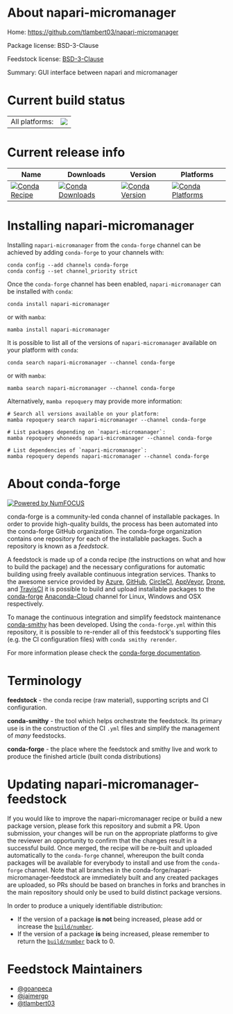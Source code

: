 About napari-micromanager
=========================

Home: https://github.com/tlambert03/napari-micromanager

Package license: BSD-3-Clause

Feedstock license: [BSD-3-Clause](https://github.com/conda-forge/napari-micromanager-feedstock/blob/main/LICENSE.txt)

Summary: GUI interface between napari and micromanager

Current build status
====================


<table><tr><td>All platforms:</td>
    <td>
      <a href="https://dev.azure.com/conda-forge/feedstock-builds/_build/latest?definitionId=15428&branchName=main">
        <img src="https://dev.azure.com/conda-forge/feedstock-builds/_apis/build/status/napari-micromanager-feedstock?branchName=main">
      </a>
    </td>
  </tr>
</table>

Current release info
====================

| Name | Downloads | Version | Platforms |
| --- | --- | --- | --- |
| [![Conda Recipe](https://img.shields.io/badge/recipe-napari--micromanager-green.svg)](https://anaconda.org/conda-forge/napari-micromanager) | [![Conda Downloads](https://img.shields.io/conda/dn/conda-forge/napari-micromanager.svg)](https://anaconda.org/conda-forge/napari-micromanager) | [![Conda Version](https://img.shields.io/conda/vn/conda-forge/napari-micromanager.svg)](https://anaconda.org/conda-forge/napari-micromanager) | [![Conda Platforms](https://img.shields.io/conda/pn/conda-forge/napari-micromanager.svg)](https://anaconda.org/conda-forge/napari-micromanager) |

Installing napari-micromanager
==============================

Installing `napari-micromanager` from the `conda-forge` channel can be achieved by adding `conda-forge` to your channels with:

```
conda config --add channels conda-forge
conda config --set channel_priority strict
```

Once the `conda-forge` channel has been enabled, `napari-micromanager` can be installed with `conda`:

```
conda install napari-micromanager
```

or with `mamba`:

```
mamba install napari-micromanager
```

It is possible to list all of the versions of `napari-micromanager` available on your platform with `conda`:

```
conda search napari-micromanager --channel conda-forge
```

or with `mamba`:

```
mamba search napari-micromanager --channel conda-forge
```

Alternatively, `mamba repoquery` may provide more information:

```
# Search all versions available on your platform:
mamba repoquery search napari-micromanager --channel conda-forge

# List packages depending on `napari-micromanager`:
mamba repoquery whoneeds napari-micromanager --channel conda-forge

# List dependencies of `napari-micromanager`:
mamba repoquery depends napari-micromanager --channel conda-forge
```


About conda-forge
=================

[![Powered by
NumFOCUS](https://img.shields.io/badge/powered%20by-NumFOCUS-orange.svg?style=flat&colorA=E1523D&colorB=007D8A)](https://numfocus.org)

conda-forge is a community-led conda channel of installable packages.
In order to provide high-quality builds, the process has been automated into the
conda-forge GitHub organization. The conda-forge organization contains one repository
for each of the installable packages. Such a repository is known as a *feedstock*.

A feedstock is made up of a conda recipe (the instructions on what and how to build
the package) and the necessary configurations for automatic building using freely
available continuous integration services. Thanks to the awesome service provided by
[Azure](https://azure.microsoft.com/en-us/services/devops/), [GitHub](https://github.com/),
[CircleCI](https://circleci.com/), [AppVeyor](https://www.appveyor.com/),
[Drone](https://cloud.drone.io/welcome), and [TravisCI](https://travis-ci.com/)
it is possible to build and upload installable packages to the
[conda-forge](https://anaconda.org/conda-forge) [Anaconda-Cloud](https://anaconda.org/)
channel for Linux, Windows and OSX respectively.

To manage the continuous integration and simplify feedstock maintenance
[conda-smithy](https://github.com/conda-forge/conda-smithy) has been developed.
Using the ``conda-forge.yml`` within this repository, it is possible to re-render all of
this feedstock's supporting files (e.g. the CI configuration files) with ``conda smithy rerender``.

For more information please check the [conda-forge documentation](https://conda-forge.org/docs/).

Terminology
===========

**feedstock** - the conda recipe (raw material), supporting scripts and CI configuration.

**conda-smithy** - the tool which helps orchestrate the feedstock.
                   Its primary use is in the construction of the CI ``.yml`` files
                   and simplify the management of *many* feedstocks.

**conda-forge** - the place where the feedstock and smithy live and work to
                  produce the finished article (built conda distributions)


Updating napari-micromanager-feedstock
======================================

If you would like to improve the napari-micromanager recipe or build a new
package version, please fork this repository and submit a PR. Upon submission,
your changes will be run on the appropriate platforms to give the reviewer an
opportunity to confirm that the changes result in a successful build. Once
merged, the recipe will be re-built and uploaded automatically to the
`conda-forge` channel, whereupon the built conda packages will be available for
everybody to install and use from the `conda-forge` channel.
Note that all branches in the conda-forge/napari-micromanager-feedstock are
immediately built and any created packages are uploaded, so PRs should be based
on branches in forks and branches in the main repository should only be used to
build distinct package versions.

In order to produce a uniquely identifiable distribution:
 * If the version of a package **is not** being increased, please add or increase
   the [``build/number``](https://docs.conda.io/projects/conda-build/en/latest/resources/define-metadata.html#build-number-and-string).
 * If the version of a package **is** being increased, please remember to return
   the [``build/number``](https://docs.conda.io/projects/conda-build/en/latest/resources/define-metadata.html#build-number-and-string)
   back to 0.

Feedstock Maintainers
=====================

* [@goanpeca](https://github.com/goanpeca/)
* [@jaimergp](https://github.com/jaimergp/)
* [@tlambert03](https://github.com/tlambert03/)


